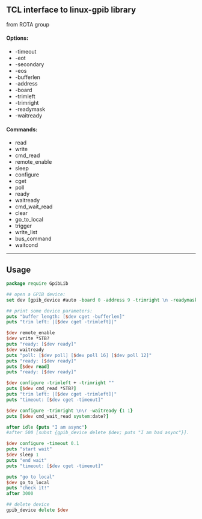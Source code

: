 ## TCL interface to linux-gpib library

from ROTA group

#### Options:
*  -timeout
*  -eot
*  -secondary
*  -eos
*  -bufferlen
*  -address
*  -board
*  -trimleft
*  -trimright
*  -readymask
*  -waitready

#### Commands:

*  read
*  write
*  cmd_read
*  remote_enable
*  sleep
*  configure
*  cget
*  poll
*  ready
*  waitready
*  cmd_wait_read
*  clear
*  go_to_local
*  trigger
*  write_list
*  bus_command
*  waitcond

---
## Usage

```tcl
package require GpibLib

## open a GPIB device:
set dev [gpib_device #auto -board 0 -address 9 -trimright \n -readymask 16]

## print some device parameters:
puts "buffer length: [$dev cget -bufferlen]"
puts "trim left: |[$dev cget -trimleft]|"

$dev remote_enable
$dev write *STB?
puts "ready: [$dev ready]"
$dev waitready
puts "poll: [$dev poll] [$dev poll 16] [$dev poll 12]"
puts "ready: [$dev ready]"
puts [$dev read]
puts "ready: [$dev ready]"

$dev configure -trimleft + -trimright ""
puts [$dev cmd_read *STB?]
puts "trim left: |[$dev cget -trimleft]|"
puts "timeout: [$dev cget -timeout]"

$dev configure -trimright \n\r -waitready {1 1}
puts [$dev cmd_wait_read system:date?]

after idle {puts "I am async"}
#after 500 [subst {gpib_device delete $dev; puts "I am bad async"}].

$dev configure -timeout 0.1
puts "start wait"
$dev sleep 1
puts "end wait"
puts "timeout: [$dev cget -timeout]"

puts "go to local"
$dev go_to_local
puts "check it!"
after 3000

## delete device
gpib_device delete $dev
```
